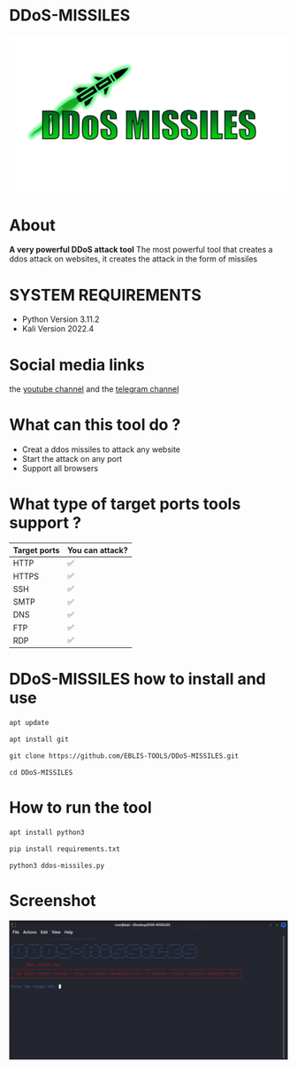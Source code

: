 # DDoS-MISSILES
<img alt="wifi-atk" src="github/icons/doslogo.png" height="40%" width="100%" />

# About
<b>A very powerful DDoS attack tool</b>
The most powerful tool that creates a ddos attack on websites, it creates the attack in the form of missiles

# SYSTEM REQUIREMENTS
 <ul>
 <li>Python Version 3.11.2</li>
 <li>Kali Version 2022.4</li>
 </ul>

# Social media links
the <a href="https://www.youtube.com/@eblis-tools">youtube channel</a> and the
<a href="https://t.me/EBLISTOOLScommunity">telegram channel</a>
 
# What can this tool do ?

<ul>
 <li>Creat a ddos missiles to attack any website</li>
 <li>Start the attack on any port</li>
 <li>Support all browsers</li>
 </ul>

# What type of target ports tools support ?  
| Target ports   | You can attack?    |
| -------------- | ------------------ |
| HTTP           | :white_check_mark: |
| HTTPS          | :white_check_mark: |
| SSH            | :white_check_mark: |
| SMTP           | :white_check_mark: |
| DNS            | :white_check_mark: |
| FTP            | :white_check_mark: |
| RDP            | :white_check_mark: |






# DDoS-MISSILES how to install and use

```
apt update
```
```
apt install git
```
```
git clone https://github.com/EBLIS-TOOLS/DDoS-MISSILES.git
```
```
cd DDoS-MISSILES
```

# How to run the tool

```
apt install python3  
```
```
pip install requirements.txt
```
```
python3 ddos-missiles.py
```

# Screenshot


<img alt="wifi-atk" src="github/icons/dos2.png" height="40%" width="100%" />
